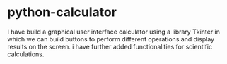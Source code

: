# python-calculator
I have build a graphical user interface calculator using a library Tkinter in which we can build buttons to perform different operations and display results on the screen.
i have further added functionalities for scientific calculations.
